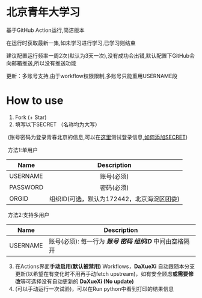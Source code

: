 # 北京青年大学习

基于GitHub Action运行,简洁版本

在运行时获取最新一集,如未学习进行学习,已学习则结束

建议配置运行频率一周2次(默认为3天一次),没有成功会出错,默认配置下GitHub会向邮箱推送,所以没有推送功能

更新：多账号支持,由于workflow权限限制,多账号只能重用USERNAME段


# How to use

1. Fork  (+ Star)
2. 填写以下SECRET （名称均为大写）

​		(账号密码为登录青春北京的信息,可以在[这里](https://m.bjyouth.net/site/login)测试登录信息,[如何添加SECRET](https://docs.github.com/cn/actions/security-guides/encrypted-secrets#creating-encrypted-secrets-for-a-repository)) 

​		方法1:单用户

| Name     |                Description                 |
| -------- | :----------------------------------------: |
| USERNAME |                 账号(必须)                 |
| PASSWORD |                 密码(必须)                 |
| ORGID    | 组织ID(可选，默认为172442，北京海淀区团委) |

​		方法2:支持多用户

| Name     | Description                                                |
| -------- | ---------------------------------------------------------- |
| USERNAME | 账号(必须): 每一行为 ***账号 密码 组织ID*** 中间由空格隔开 |

3. 在Actions界面**手动启用(默认被禁用)** Workflows，**DaXueXi** 自动跟随本分支更新(以希望在有变化时不用再手动fetch upstream)，如有安全顾虑**或需要修改**等可选择没有自动更新的 **DaXueXi (No update)**
4. (可以手动运行一次试验)，可以在Run python中看到打印的结果信息